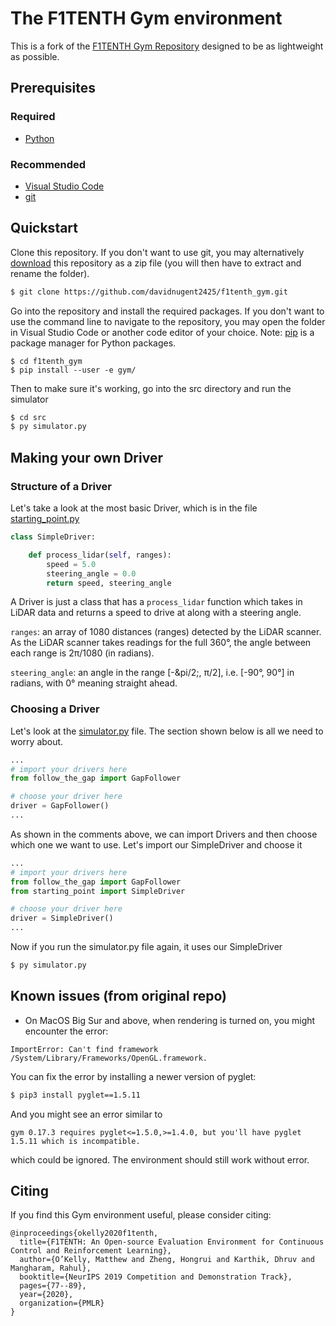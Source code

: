 # The F1TENTH Gym environment

This is a fork of the [F1TENTH Gym Repository](https://github.com/f1tenth/f1tenth_gym) designed to be as lightweight as possible.

## Prerequisites

### Required

* [Python](https://realpython.com/installing-python/)

### Recommended

* [Visual Studio Code](https://www.toolsqa.com/blogs/install-visual-studio-code/)
* [git](https://www.atlassian.com/git/tutorials/install-git)

## Quickstart

Clone this repository. If you don't want to use git, you may alternatively [download](https://github.com/davidnugent2425/f1tenth_gym/archive/main.zip) this repository as a zip file (you will then have to extract and rename the folder).

```bash
$ git clone https://github.com/davidnugent2425/f1tenth_gym.git
```

Go into the repository and install the required packages. If you don't want to use the command line to navigate to the repository, you may open the folder in Visual Studio Code or another code editor of your choice. Note: [pip](https://pypi.org/project/pip/) is a package manager for Python packages.

```
$ cd f1tenth_gym
$ pip install --user -e gym/
```

Then to make sure it's working, go into the src directory and run the simulator

```bash
$ cd src
$ py simulator.py
```

## Making your own Driver

### Structure of a Driver

Let's take a look at the most basic Driver, which is in the file [starting_point.py](./src/starting_point.py)

```python
class SimpleDriver:    

    def process_lidar(self, ranges):
        speed = 5.0
        steering_angle = 0.0
        return speed, steering_angle
```

A Driver is just a class that has a ```process_lidar``` function which takes in LiDAR data and returns a speed to drive at along with a steering angle.

```ranges```: an array of 1080 distances (ranges) detected by the LiDAR scanner. As the LiDAR scanner takes readings for the full 360&deg;, the angle between each range is 2&pi;/1080 (in radians).

```steering_angle```: an angle in the range [-&pi/2;, &pi;/2], i.e. [-90&deg;, 90&deg;] in radians, with 0&deg; meaning straight ahead.

### Choosing a Driver

Let's look at the [simulator.py](./src/simulator.py) file. The section shown below is all we need to worry about.

```python
...
# import your drivers here
from follow_the_gap import GapFollower

# choose your driver here
driver = GapFollower()
...
```

As shown in the comments above, we can import Drivers and then choose which one we want to use. Let's import our SimpleDriver and choose it

```python
...
# import your drivers here
from follow_the_gap import GapFollower
from starting_point import SimpleDriver

# choose your driver here
driver = SimpleDriver()
...
```

Now if you run the simulator.py file again, it uses our SimpleDriver

```bash
$ py simulator.py
```

## Known issues (from original repo)
- On MacOS Big Sur and above, when rendering is turned on, you might encounter the error:
```
ImportError: Can't find framework /System/Library/Frameworks/OpenGL.framework.
```
You can fix the error by installing a newer version of pyglet:
```bash
$ pip3 install pyglet==1.5.11
```
And you might see an error similar to
```
gym 0.17.3 requires pyglet<=1.5.0,>=1.4.0, but you'll have pyglet 1.5.11 which is incompatible.
```
which could be ignored. The environment should still work without error.

## Citing
If you find this Gym environment useful, please consider citing:

```
@inproceedings{okelly2020f1tenth,
  title={F1TENTH: An Open-source Evaluation Environment for Continuous Control and Reinforcement Learning},
  author={O’Kelly, Matthew and Zheng, Hongrui and Karthik, Dhruv and Mangharam, Rahul},
  booktitle={NeurIPS 2019 Competition and Demonstration Track},
  pages={77--89},
  year={2020},
  organization={PMLR}
}
```
